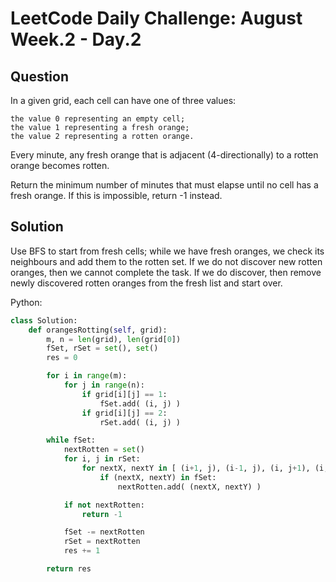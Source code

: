 # LeetCode Daily Challenge: August Week.2 - Day.2

## Question

In a given grid, each cell can have one of three values:

    the value 0 representing an empty cell;
    the value 1 representing a fresh orange;
    the value 2 representing a rotten orange.

Every minute, any fresh orange that is adjacent (4-directionally) to a rotten
orange becomes rotten.

Return the minimum number of minutes that must elapse until no cell has a fresh
orange.  If this is impossible, return -1 instead.

## Solution

Use BFS to start from fresh cells; while we have fresh oranges, we check its
neighbours and add them to the rotten set. If we do not discover new rotten
oranges, then we cannot complete the task. If we do discover, then remove newly
discovered rotten oranges from the fresh list and start over.

Python:

```python
class Solution:
    def orangesRotting(self, grid):
        m, n = len(grid), len(grid[0])
        fSet, rSet = set(), set()
        res = 0

        for i in range(m):
            for j in range(n):
                if grid[i][j] == 1:
                    fSet.add( (i, j) )
                if grid[i][j] == 2:
                    rSet.add( (i, j) )

        while fSet:
            nextRotten = set()
            for i, j in rSet:
                for nextX, nextY in [ (i+1, j), (i-1, j), (i, j+1), (i, j-1) ]:
                    if (nextX, nextY) in fSet:
                        nextRotten.add( (nextX, nextY) )

            if not nextRotten:
                return -1

            fSet -= nextRotten
            rSet = nextRotten
            res += 1

        return res
```

